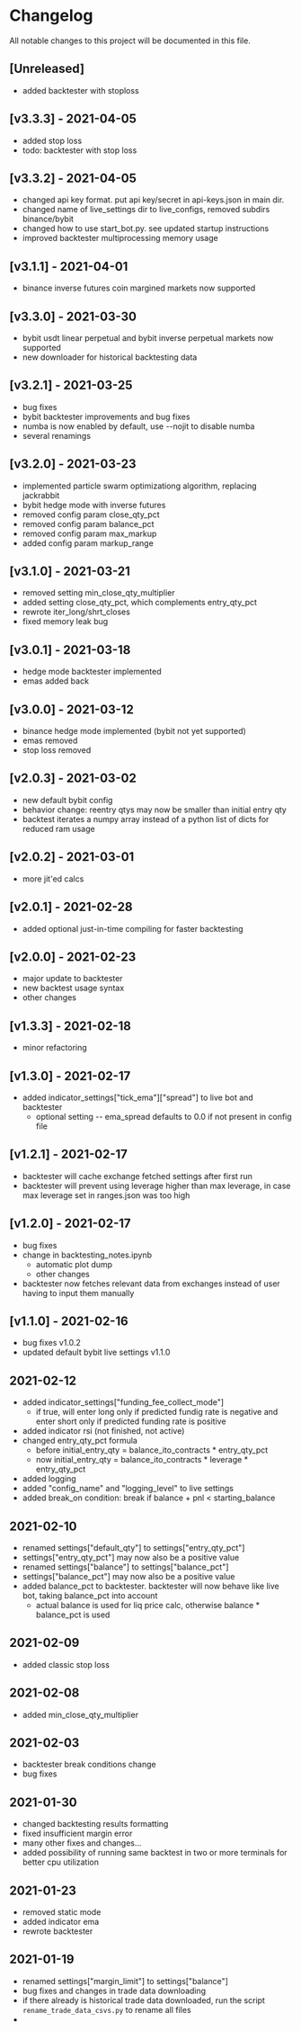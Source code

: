 # Changelog

All notable changes to this project will be documented in this file.

## [Unreleased]
- added backtester with stoploss

## [v3.3.3] - 2021-04-05

- added stop loss
- todo: backtester with stop loss

## [v3.3.2] - 2021-04-05

- changed api key format. put api key/secret in api-keys.json in main dir.
- changed name of live_settings dir to live_configs, removed subdirs binance/bybit
- changed how to use start_bot.py. see updated startup instructions
- improved backtester multiprocessing memory usage

## [v3.1.1] - 2021-04-01

- binance inverse futures coin margined markets now supported

## [v3.3.0] - 2021-03-30

- bybit usdt linear perpetual and bybit inverse perpetual markets now supported
- new downloader for historical backtesting data

## [v3.2.1] - 2021-03-25

- bug fixes
- bybit backtester improvements and bug fixes
- numba is now enabled by default, use --nojit to disable numba
- several renamings

## [v3.2.0] - 2021-03-23

- implemented particle swarm optimizationg algorithm, replacing jackrabbit
- bybit hedge mode with inverse futures
- removed config param close_qty_pct
- removed config param balance_pct
- removed config param max_markup
- added config param markup_range

## [v3.1.0] - 2021-03-21

- removed setting min_close_qty_multiplier
- added setting close_qty_pct, which complements entry_qty_pct
- rewrote iter_long/shrt_closes
- fixed memory leak bug

## [v3.0.1] - 2021-03-18

- hedge mode backtester implemented
- emas added back

## [v3.0.0] - 2021-03-12

- binance hedge mode implemented (bybit not yet supported)
- emas removed
- stop loss removed

## [v2.0.3] - 2021-03-02

- new default bybit config
- behavior change: reentry qtys may now be smaller than initial entry qty
- backtest iterates a numpy array instead of a python list of dicts for reduced ram usage

## [v2.0.2] - 2021-03-01

- more jit'ed calcs

## [v2.0.1] - 2021-02-28

- added optional just-in-time compiling for faster backtesting

## [v2.0.0] - 2021-02-23

- major update to backtester
- new backtest usage syntax
- other changes

## [v1.3.3] - 2021-02-18

- minor refactoring

## [v1.3.0] - 2021-02-17

- added indicator_settings["tick_ema"]["spread"] to live bot and backtester
    - optional setting -- ema_spread defaults to 0.0 if not present in config file

## [v1.2.1] - 2021-02-17

- backtester will cache exchange fetched settings after first run
- backtester will prevent using leverage higher than max leverage, in case max leverage set in ranges.json was too high

## [v1.2.0] - 2021-02-17

- bug fixes
- change in backtesting_notes.ipynb
    - automatic plot dump
    - other changes
- backtester now fetches relevant data from exchanges instead of user having to input them manually

## [v1.1.0] - 2021-02-16

- bug fixes v1.0.2
- updated default bybit live settings v1.1.0

## 2021-02-12

- added indicator_settings["funding_fee_collect_mode"]
    - if true, will enter long only if predicted fundig rate is negative and enter short only if predicted funding rate
      is positive
- added indicator rsi (not finished, not active)
- changed entry_qty_pct formula
    - before initial_entry_qty = balance_ito_contracts * entry_qty_pct
    - now initial_entry_qty = balance_ito_contracts * leverage * entry_qty_pct
- added logging
- added "config_name" and "logging_level" to live settings
- added break_on condition: break if balance + pnl < starting_balance

## 2021-02-10

- renamed settings["default_qty"] to settings["entry_qty_pct"]
- settings["entry_qty_pct"] may now also be a positive value
- renamed settings["balance"] to settings["balance_pct"]
- settings["balance_pct"] may now also be a positive value
- added balance_pct to backtester. backtester will now behave like live bot, taking balance_pct into account
    - actual balance is used for liq price calc, otherwise balance * balance_pct is used

## 2021-02-09

- added classic stop loss

## 2021-02-08

- added min_close_qty_multiplier

## 2021-02-03

- backtester break conditions change
- bug fixes

## 2021-01-30

- changed backtesting results formatting
- fixed insufficient margin error
- many other fixes and changes...
- added possibility of running same backtest in two or more terminals for better cpu utilization

## 2021-01-23

- removed static mode
- added indicator ema
- rewrote backtester

## 2021-01-19

- renamed settings["margin_limit"] to settings["balance"]
- bug fixes and changes in trade data downloading
- if there already is historical trade data downloaded, run the script `rename_trade_data_csvs.py` to rename all files
- 